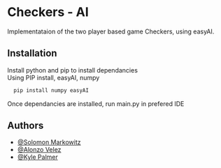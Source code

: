 
# Checkers - AI

Implementataion of the two player based game Checkers, using easyAI.



## Installation

Install python and pip to install dependancies  
Using PIP install, easyAI, numpy

```bash
  pip install numpy easyAI
```

Once dependancies are installed, run main.py in prefered IDE
## Authors

- [@Solomon Markowitz](https://github.com/Szmjuly)
- [@Alonzo Velez](https://github.com/AlonzoVelez)
- [@Kyle Palmer](https://github.com/KyleP516)

